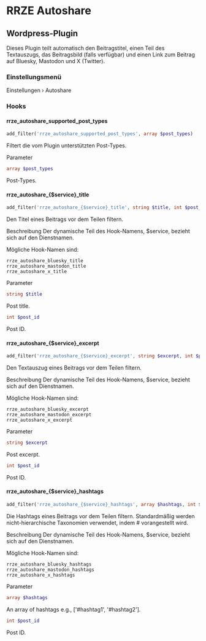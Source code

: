 # RRZE Autoshare

## Wordpress-Plugin

Dieses Plugin teilt automatisch den Beitragstitel, einen Teil des Textauszugs, das Beitragsbild (falls verfügbar) und einen Link zum Beitrag auf Bluesky, Mastodon und X (Twitter).

### Einstellungsmenü

Einstellungen › Autoshare

### Hooks

#### rrze_autoshare_supported_post_types

```php
add_filter('rrze_autoshare_supported_post_types', array $post_types)
```

Filtert die vom Plugin unterstützten Post-Types.

Parameter

```php
array $post_types
```

Post-Types.

#### rrze_autoshare_{$service}_title

```php
add_filter('rrze_autoshare_{$service}_title', string $title, int $post_id)
```

Den Titel eines Beitrags vor dem Teilen filtern.

Beschreibung
Der dynamische Teil des Hook-Namens, $service, bezieht sich auf den Dienstnamen.

Mögliche Hook-Namen sind:

```text
rrze_autoshare_bluesky_title
rrze_autoshare_mastodon_title
rrze_autoshare_x_title
```

Parameter

```php
string $title
```

Post title.

```php
int $post_id
```

Post ID.

#### rrze_autoshare_{$service}_excerpt

```php
add_filter('rrze_autoshare_{$service}_excerpt', string $excerpt, int $post_id)
```

Den Textauszug eines Beitrags vor dem Teilen filtern.

Beschreibung
Der dynamische Teil des Hook-Namens, $service, bezieht sich auf den Dienstnamen.

Mögliche Hook-Namen sind:

```text
rrze_autoshare_bluesky_excerpt
rrze_autoshare_mastodon_excerpt
rrze_autoshare_x_excerpt
```

Parameter

```php
string $excerpt
```

Post excerpt.

```php
int $post_id
```

Post ID.

#### rrze_autoshare_{$service}_hashtags

```php
add_filter('rrze_autoshare_{$service}_hashtags', array $hashtags, int $post_id)
```

Die Hashtags eines Beitrags vor dem Teilen filtern. Standardmäßig werden nicht-hierarchische Taxonomien verwendet, indem # vorangestellt wird.

Beschreibung
Der dynamische Teil des Hook-Namens, $service, bezieht sich auf den Dienstnamen.

Mögliche Hook-Namen sind:

```text
rrze_autoshare_bluesky_hashtags
rrze_autoshare_mastodon_hashtags
rrze_autoshare_x_hashtags
```

Parameter

```php
array $hashtags
```

An array of hashtags e.g., ['#hashtag1', '#hashtag2'].

```php
int $post_id
```

Post ID.
